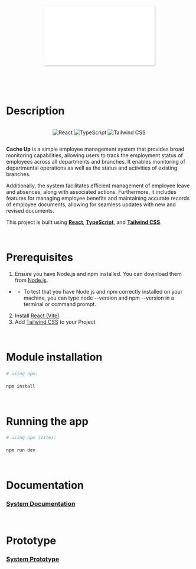 <p style="text-align: center;">
  <img src="./main/src/assets/logo.png" alt="Logo" style="width: 300px; height: auto; box-shadow: 2px 2px 5px rgba(0, 0, 0, 0.2);">
</p>

<br>
<br>
<br>

# Description

<div style="display:flex; justify-content:center">

![React](https://img.shields.io/badge/React-20232A?style=for-the-badge&logo=react&logoColor=61DAFB)
![TypeScript](https://img.shields.io/badge/TypeScript-007ACC?style=for-the-badge&logo=typescript&logoColor=white)
![Tailwind CSS](https://img.shields.io/badge/Tailwind_CSS-38B2AC?style=for-the-badge&logo=tailwind-css&logoColor=white)

</div>

**Cache Up** is a simple employee management system that provides broad monitoring capabilities, allowing users to track the employment status of employees across all departments and branches. It enables monitoring of departmental operations as well as the status and activities of existing branches.

Additionally, the system facilitates efficient management of employee leave and absences, along with associated actions. Furthermore, it includes features for managing employee benefits and maintaining accurate records of employee documents, allowing for seamless updates with new and revised documents.

This project is built using [**React**](https://reactjs.org/), [**TypeScript**](https://www.typescriptlang.org/), and [**Tailwind CSS**](https://tailwindcss.com/).

<br>

# Prerequisites

1. Ensure you have Node.js and npm installed. You can download them from [Node.js](https://nodejs.org/).

- - To test that you have Node.js and npm correctly installed on your machine, you can type node --version and npm --version in a terminal or command prompt.

2. Install [React (Vite)](https://vitejs.dev/guide/)
3. Add [Tailwind CSS](https://tailwindcss.com/docs/guides/vite) to your Project

<br>

# Module installation

```bash
# using npm:

npm install
```

<br>

# Running the app

```bash
# using npm (Vite):

npm run dev
```

<br>

# Documentation

### <u>[System Documentation](https://docs.google.com/document/d/1rbER1dkJ3U0tZ286-xFqRDMMaCnPensxyryNm-GdKto/edit?usp=sharing)</u>

<br>

# Prototype

### <u>[System Prototype](https://www.figma.com/design/J5LybgiS7tXDWHB21Wo0i1/Cache-Up?node-id=0-1&t=zAnuOnayQNbb7i37-0)
